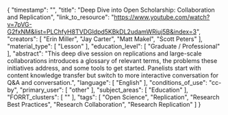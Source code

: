 {
    "timestamp": "",
    "title": "Deep Dive into Open Scholarship: Collaboration and Replication",
    "link_to_resource": "https://www.youtube.com/watch?v=7pVG-G2fxNM&list=PLChfyH8TVDGldpd5KBkDL2udamWRiuj5B&index=3",
    "creators": [
        "Erin Miller",
        "Jay Carter",
        "Matt Makel",
        "Scott Peters"
    ],
    "material_type": [
        "Lesson"
    ],
    "education_level": [
        "Graduate / Professional"
    ],
    "abstract": "This deep dive session on replications and large-scale collaborations introduces a glossary of relevant terms, the problems these initiatives address, and some tools to get started. Panelists start with content knowledge transfer but switch to more interactive conversation for Q&A and conversation.",
    "language": [
        "English"
    ],
    "conditions_of_use": "cc-by",
    "primary_user": [
        "other"
    ],
    "subject_areas": [
        "Education"
    ],
    "FORRT_clusters": [
        ""
    ],
    "tags": [
        "Open Science",
        "Replication",
        "Research Best Practices",
        "Research Collaboration",
        "Research Replication"
    ]
}